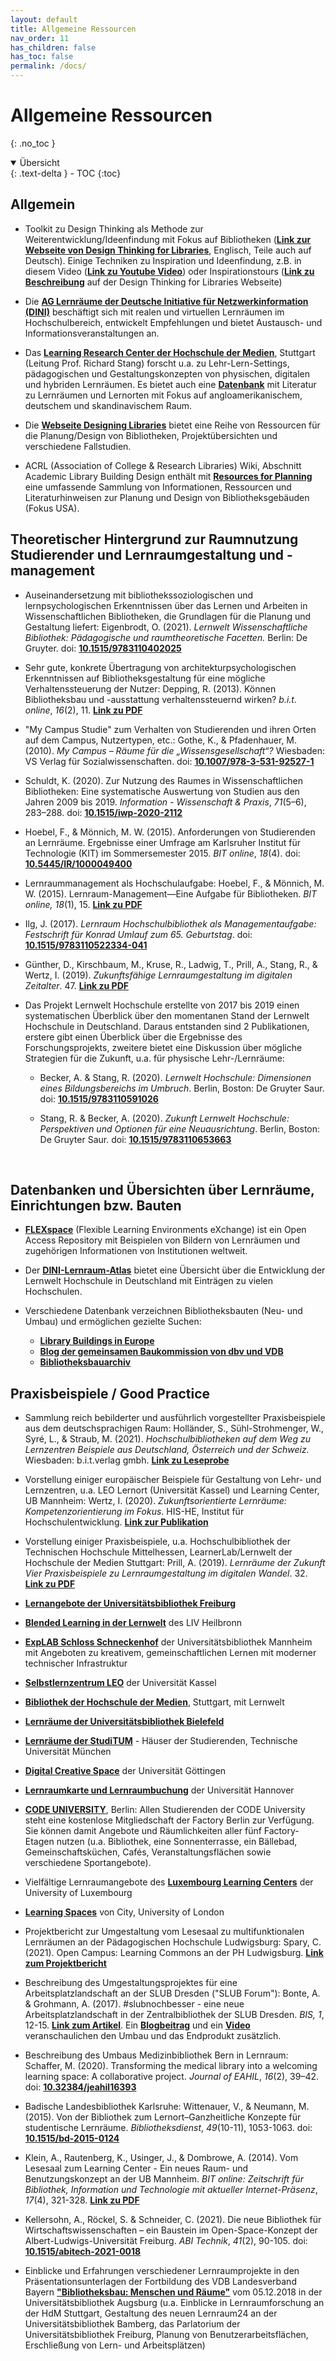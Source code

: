 ```yaml
---
layout: default
title: Allgemeine Ressourcen
nav_order: 11
has_children: false
has_toc: false
permalink: /docs/
---
```


# Allgemeine Ressourcen
{: .no_toc }

<details open markdown="block">
  <summary>
    Übersicht
  </summary>
  {: .text-delta }
- TOC
{:toc}
</details>

## Allgemein

-   Toolkit zu Design Thinking als Methode zur Weiterentwicklung/Ideenfindung mit Fokus auf Bibliotheken (**[Link zur Webseite von Design Thinking for Libraries](http://designthinkingforlibraries.com/)**, Englisch, Teile auch auf Deutsch). Einige Techniken zu Inspiration und Ideenfindung, z.B. in diesem Video (**[Link zu Youtube Video](https://www.youtube.com/watch?v=wS4MpEAxYMk)**) oder Inspirationstours (**[Link zu Beschreibung](http://designthinkingforlibraries.com/inspiration-tours)** auf der Design Thinking for Libraries Webseite)

-   Die **[AG Lernräume der Deutsche Initiative für Netzwerkinformation (DINI)](https://dini.de/ag/lernraeume/)** beschäftigt sich mit realen und virtuellen Lernräumen im Hochschulbereich, entwickelt Empfehlungen und bietet Austausch- und Informationsveranstaltungen an.

-   Das **[Learning Research Center der Hochschule der Medien](https://learning-research.center/)**, Stuttgart
    (Leitung Prof. Richard Stang) forscht u.a. zu Lehr-Lern-Settings,
    pädagogischen und Gestaltungskonzepten von physischen, digitalen
    und hybriden Lernräumen. Es bietet auch eine **[Datenbank](https://learning-research.center/database)** mit Literatur zu Lernräumen und Lernorten mit Fokus auf angloamerikanischem, deutschem und skandinavischem Raum.

-   Die **[Webseite Designing Libraries](http://www.designinglibraries.org.uk)** bietet eine Reihe von Ressourcen
    für die Planung/Design von Bibliotheken, Projektübersichten und
    verschiedene Fallstudien.

-   ACRL (Association of College & Research Libraries) Wiki, Abschnitt Academic Library Building Design enthält mit **[Resources for Planning](https://acrl.libguides.com/c.php?g=459032&amp;p=3138023&amp;preview=883d26b2b199b4901ce74829e56d2e18)** eine umfassende Sammlung von Informationen, Ressourcen und
    Literaturhinweisen zur Planung und Design von Bibliotheksgebäuden
    (Fokus USA).

## Theoretischer Hintergrund zur Raumnutzung Studierender und Lernraumgestaltung und -management

-   Auseinandersetzung mit bibliothekssoziologischen und lernpsychologischen
    Erkenntnissen über das Lernen und Arbeiten in Wissenschaftlichen
    Bibliotheken, die Grundlagen für die Planung und Gestaltung liefert:
    Eigenbrodt, O. (2021). *Lernwelt Wissenschaftliche Bibliothek: Pädagogische und raumtheoretische Facetten.* Berlin: De Gruyter. doi: **[10.1515/9783110402025](https://doi.org/10.1515/9783110402025)**


-   Sehr gute, konkrete Übertragung von architekturpsychologischen
    Erkenntnissen auf Bibliotheksgestaltung für eine mögliche
    Verhaltenssteuerung der Nutzer: Depping, R. (2013). Können
    Bibliotheksbau und -ausstattung verhaltenssteuernd wirken? *b.i.t.
    online*, *16*(2), 11. **[Link zu PDF](https://www.b-i-t-online.de/heft/2013-02/fachbeitrag-depping.pdf)**

-   "My Campus Studie" zum Verhalten von Studierenden und ihren Orten
    auf dem Campus, Nutzertypen, etc.: Gothe, K., & Pfadenhauer, M.
    (2010). *My Campus – Räume für die „Wissensgesellschaft“?*
    Wiesbaden: VS Verlag für Sozialwissenschaften. doi:
    **[10.1007/978-3-531-92527-1](https://doi.org/10.1007/978-3-531-92527-1)**

-   Schuldt, K. (2020). Zur Nutzung des Raumes in Wissenschaftlichen
    Bibliotheken: Eine systematische Auswertung von Studien aus den
    Jahren 2009 bis 2019. *Information - Wissenschaft & Praxis*,
    *71*(5–6), 283–288. doi:
    **[10.1515/iwp-2020-2112](https://doi.org/10.1515/iwp-2020-2112)**

-   Hoebel, F., & Mönnich, M. W. (2015). Anforderungen von Studierenden
    an Lernräume. Ergebnisse einer Umfrage am Karlsruher Institut für
    Technologie (KIT) im Sommersemester 2015. *BIT online*, *18*(4).
    doi:
    **[10.5445/IR/1000049400](https://doi.org/10.5445/IR/1000049400)**

-   Lernraummanagement als Hochschulaufgabe: Hoebel, F., &
    Mönnich, M. W. (2015). Lernraum-Management—Eine Aufgabe für
    Bibliotheken. *BIT online, 18*(1), 15. **[Link zu PDF](http://wp11227003.server-he.de/heft/2015-01/fachbeitrag-hoebel.pdf)**

-   Ilg, J. (2017). *Lernraum Hochschulbibliothek als Managementaufgabe:
    Festschrift für Konrad Umlauf zum 65. Geburtstag*. doi:
    **[10.1515/9783110522334-041](https://doi.org/10.1515/9783110522334-041)**

-   Günther, D., Kirschbaum, M., Kruse, R., Ladwig, T., Prill, A.,
    Stang, R., & Wertz, I. (2019). *Zukunftsfähige Lernraumgestaltung
    im digitalen Zeitalter*. 47. **[Link zu PDF](https://hochschulforumdigitalisierung.de/sites/default/files/dateien/HFD_AP_44-Zukunftsfaehige_Lernraumgestaltung_Web.pdf)**

-   Das Projekt Lernwelt Hochschule erstellte von 2017 bis 2019 einen
    systematischen Überblick über den momentanen Stand der Lernwelt
    Hochschule in Deutschland. Daraus entstanden sind 2 Publikationen,
    erstere gibt einen Überblick über die Ergebnisse des
    Forschungsprojekts, zweitere bietet eine Diskussion über mögliche
    Strategien für die Zukunft, u.a. für physische Lehr-/Lernräume:

    -   Becker, A. & Stang, R. (2020). *Lernwelt Hochschule: Dimensionen
        eines Bildungsbereichs im Umbruch*. Berlin, Boston: De Gruyter
        Saur. doi: **[10.1515/9783110591026](https://doi.org/10.1515/9783110591026)**

    -   Stang, R. & Becker, A. (2020). *Zukunft Lernwelt Hochschule:
        Perspektiven und Optionen für eine Neuausrichtung*. Berlin,
        Boston: De Gruyter Saur. doi: **[10.1515/9783110653663](https://doi.org/10.1515/9783110653663)**

 

## Datenbanken und Übersichten über Lernräume, Einrichtungen bzw. Bauten

-   **[FLEXspace](http://flexspace.org/)** (Flexible Learning Environments eXchange) ist ein Open
    Access Repository mit Beispielen von Bildern von Lernräumen und
    zugehörigen Informationen von Institutionen weltweit.

-   Der **[DINI-Lernraum-Atlas](https://intern.dini.de/confluence/display/LEHO)** bietet eine Übersicht über die Entwicklung
    der Lernwelt Hochschule in Deutschland mit Einträgen zu vielen
    Hochschulen.

-   Verschiedene Datenbank verzeichnen Bibliotheksbauten (Neu- und
    Umbau) und ermöglichen gezielte Suchen:

    - **[Library Buildings in Europe](https://www.librarybuildings.eu/)**
    - **[Blog der gemeinsamen Baukommission von dbv und VDB](https://bibliotheksbau.blogspot.com/)**
    - **[Bibliotheksbauarchiv](https://bibliothek.htwk-leipzig.de/ueber-uns/kooperationen/bibliotheksbauarchiv/)**

## Praxisbeispiele / Good Practice

-   Sammlung reich bebilderter und ausführlich vorgestellter Praxisbeispiele
    aus dem deutschsprachigen Raum: Holländer, S., Sühl-Strohmenger, W., Syré,
    L., & Straub, M. (2021). *Hochschulbibliotheken auf dem Weg zu Lernzentren
    Beispiele aus Deutschland, Österreich und der Schweiz.* Wiesbaden:
    b.i.t.verlag gmbh. **[Link zu Leseprobe](https://www.b-i-t-online.de/daten/bit_Innovativ_80_Hollaender-et-al_Leseprobe.pdf)**

-   Vorstellung einiger europäischer Beispiele für Gestaltung von Lehr-
    und Lernzentren, u.a. LEO Lernort (Universität Kassel) und
    Learning Center, UB Mannheim: Wertz, I. (2020).
    *Zukunftsorientierte Lernräume: Kompetenzorientierung im Fokus*.
    HIS-HE, Institut für Hochschulentwicklung. **[Link zur Publikation](https://his-he.de/publikationen/detail/zukunftsorientierte-lernraeume)**

-   Vorstellung einiger Praxisbeispiele, u.a. Hochschulbibliothek der
    Technischen Hochschule Mittelhessen, LearnerLab/Lernwelt der
    Hochschule der Medien Stuttgart: Prill, A. (2019). *Lernräume der
    Zukunft Vier Praxisbeispiele zu Lernraumgestaltung im digitalen
    Wandel*. 32. **[Link zu PDF](https://hochschulforumdigitalisierung.de/sites/default/files/dateien/HFD_AP_45-Lernraeume_der_Zukunft_Praxisbeispiele_Web.pdf)**

-   **[Lernangebote der Universitätsbibliothek Freiburg](https://www.ub.uni-freiburg.de/lernort/)**

-   **[Blended Learning in der Lernwelt](https://www.liv-projekte.de/lernwelt)** des LIV Heilbronn

-   **[ExpLAB Schloss Schneckenhof](https://www.bib.uni-mannheim.de/standorte/explab-schloss-schneckenhof/)** der Universitätsbibliothek Mannheim mit Angeboten zu kreativem, gemeinschaftlichen Lernen mit moderner technischer Infrastruktur

-   **[Selbstlernzentrum LEO](https://www.uni-kassel.de/einrichtung/servicecenter-lehre/besser-studieren/leo-lernort)** der Universität Kassel

-   **[Bibliothek der Hochschule der Medien](https://www.hdm-stuttgart.de/bibliothek/bibliothek/arbeiten)**, Stuttgart, mit Lernwelt

-   **[Lernräume der Universitätsbibliothek Bielefeld](https://www.ub.uni-bielefeld.de/ub/learn/space/)**

-   **[Lernräume der StudiTUM](https://www.sv.tum.de/sv/das-machen-wir/projekte/studitum-haeuser-der-studierenden/)** - Häuser der Studierenden, Technische Universität München

-   **[Digital Creative Space](https://www.uni-goettingen.de/de/digital+creative+space/603458.html)** der Universität Göttingen

-   **[Lernraumkarte und Lernraumbuchung](https://www.zqs.uni-hannover.de/de/qs/lernraum/)** der Universität Hannover

-   **[CODE UNIVERSITY](https://code.berlin/de/community/)**, Berlin: Allen Studierenden der CODE University
    steht eine kostenlose Mitgliedschaft der Factory Berlin zur
    Verfügung. Sie können damit Angebote und Räumlichkeiten aller fünf
    Factory-Etagen nutzen (u.a. Bibliothek, eine Sonnenterrasse, ein
    Bällebad, Gemeinschaftsküchen, Cafés, Veranstaltungsflächen sowie
    verschiedene Sportangebote).

-   Vielfältige Lernraumangebote des **[Luxembourg Learning Centers](https://wwwde.uni.lu/luxembourg_learning_centre)** der
    University of Luxembourg

-   **[Learning Spaces](https://www.city.ac.uk/lead/learning-spaces/about)** von City, University of London

-   Projektbericht zur Umgestaltung vom Lesesaal zu multifunktionalen Lernräumen an der Pädagogischen Hochschule Ludwigsburg: Spary, C. (2021). Open Campus: Learning Commons an der PH Ludwigsburg. **[Link zum Projektbericht](https://phbl-opus.phlb.de/frontdoor/index/index/start/0/rows/10/sortfield/score/sortorder/desc/searchtype/simple/query/spary/docId/813)**

-   Beschreibung des Umgestaltungsprojektes für eine Arbeitsplatzlandschaft an der SLUB Dresden ("SLUB Forum"): Bonte, A. & Grohmann, A. (2017). #slubnochbesser - eine neue Arbeitsplatzlandschaft in der Zentralbibliothek der SLUB Dresden. *BIS, 1*, 12-15. **[Link zum Artikel](https://slub.qucosa.de/api/qucosa%3A7927/attachment/ATT-0/)**. Ein **[Blogbeitrag](https://blog.slub-dresden.de/beitrag/2018/03/28/slubnochbesser-slub-forum-wurde-eroeffnet)** und ein **[Video](https://www.youtube.com/watch?v=FN1iOekNcJY&t=1s)** veranschaulichen den Umbau und das Endprodukt zusätzlich.

-   Beschreibung des Umbaus Medizinbibliothek Bern in Lernraum:
    Schaffer, M. (2020). Transforming the medical library into a
    welcoming learning space: A collaborative project. *Journal of
    EAHIL*, *16*(2), 39–42. doi:
    **[10.32384/jeahil16393](https://doi.org/10.32384/jeahil16393)**

-   Badische Landesbibliothek Karlsruhe: Wittenauer, V., & Neumann, M.
    (2015). Von der Bibliothek zum Lernort–Ganzheitliche Konzepte für
    studentische Lernräume. *Bibliotheksdienst*, *49*(10-11),
    1053-1063. doi: **[10.1515/bd-2015-0124](https://doi.org/10.1515/bd-2015-0124)**

-   Klein, A., Rautenberg, K., Usinger, J., & Dombrowe, A. (2014). Vom
    Lesesaal zum Learning Center - Ein neues Raum- und
    Benutzungskonzept an der UB Mannheim. *BIT online: Zeitschrift für
    Bibliothek, Information und Technologie mit aktueller
    Internet-Präsenz*, *17*(4), 321-328. **[Link zu PDF](https://www.b-i-t-online.de/heft/2014-04/fachbeitrag-rautenberg.pdf)**

-   Kellersohn, A., Röckel, S. & Schneider, C. (2021). Die neue
    Bibliothek für Wirtschaftswissenschaften – ein Baustein im
    Open-Space-Konzept der Albert-Ludwigs-Universität Freiburg. *ABI
    Technik*, *41*(2), 90-105. doi: **[10.1515/abitech-2021-0018](https://doi.org/10.1515/abitech-2021-0018)**

-   Einblicke und Erfahrungen verschiedener Lernraumprojekte in den
    Präsentationsunterlagen der Fortbildung des VDB Landesverband
    Bayern **["Bibliotheksbau: Menschen und Räume"](https://www.vdb-online.org/veranstaltungen/806/)** vom 05.12.2018 in der
    Universitätsbibliothek Augsburg (u.a. Einblicke in
    Lernraumforschung an der HdM Stuttgart, Gestaltung des neuen
    Lernraum24 an der Universitätsbibliothek Bamberg, das Parlatorium
    der Universitätsbibliothek Freiburg, Planung von
    Benutzerarbeitsflächen, Erschließung von Lern- und
    Arbeitsplätzen)
